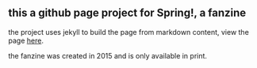 ## this a github page project for Spring!, a fanzine

the project uses jekyll to build the page from markdown content, view the page [here](www.springfanzine.ch).


the fanzine was created in 2015 and is only available in print.
